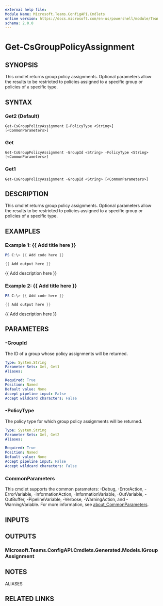 ```yaml
---
external help file:
Module Name: Microsoft.Teams.ConfigAPI.Cmdlets
online version: https://docs.microsoft.com/en-us/powershell/module/Teams/get-csgrouppolicyassignment
schema: 2.0.0
---
```


# Get-CsGroupPolicyAssignment

## SYNOPSIS
This cmdlet returns group policy assignments.
Optional parameters allow the results to be restricted to policies assigned to a specific group or policies of a specific type.

## SYNTAX

### Get2 (Default)
```
Get-CsGroupPolicyAssignment [-PolicyType <String>] [<CommonParameters>]
```

### Get
```
Get-CsGroupPolicyAssignment -GroupId <String> -PolicyType <String> [<CommonParameters>]
```

### Get1
```
Get-CsGroupPolicyAssignment -GroupId <String> [<CommonParameters>]
```

## DESCRIPTION
This cmdlet returns group policy assignments.
Optional parameters allow the results to be restricted to policies assigned to a specific group or policies of a specific type.

## EXAMPLES

### Example 1: {{ Add title here }}
```powershell
PS C:\> {{ Add code here }}

{{ Add output here }}
```

{{ Add description here }}

### Example 2: {{ Add title here }}
```powershell
PS C:\> {{ Add code here }}

{{ Add output here }}
```

{{ Add description here }}

## PARAMETERS

### -GroupId
The ID of a group whose policy assignments will be returned.

```yaml
Type: System.String
Parameter Sets: Get, Get1
Aliases:

Required: True
Position: Named
Default value: None
Accept pipeline input: False
Accept wildcard characters: False
```

### -PolicyType
The policy type for which group policy assignments will be returned.

```yaml
Type: System.String
Parameter Sets: Get, Get2
Aliases:

Required: True
Position: Named
Default value: None
Accept pipeline input: False
Accept wildcard characters: False
```

### CommonParameters
This cmdlet supports the common parameters: -Debug, -ErrorAction, -ErrorVariable, -InformationAction, -InformationVariable, -OutVariable, -OutBuffer, -PipelineVariable, -Verbose, -WarningAction, and -WarningVariable. For more information, see [about_CommonParameters](http://go.microsoft.com/fwlink/?LinkID=113216).

## INPUTS

## OUTPUTS

### Microsoft.Teams.ConfigAPI.Cmdlets.Generated.Models.IGroupAssignment

## NOTES

ALIASES

## RELATED LINKS

